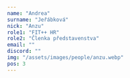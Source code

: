 ```yaml
---
name: "Andrea"
surname: "Jeřábková"
nick: "Anzu"
role1: "FIT++ HR"
role2: "Členka představenstva"
email: ""
discord: ""
img: "/assets/images/people/anzu.webp"
pos: 3
---
```

